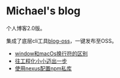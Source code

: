 # Michael's blog

个人博客2.0版。

集成了底层cli工具[blog-oss](https://github.com/sansui-orz/blog-oss)，一键发布至OSS。

- [window和macOs换行符的区别](./articles/window和macOs换行符的区别.md)
- [往工程化小小迈出一步](./articles/往工程化小小迈出一步.md)
- [使用nexus配置npm私库](./articles/使用nexus配置npm私库.md)
